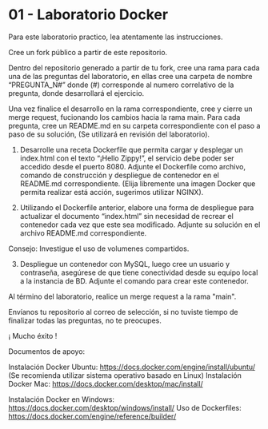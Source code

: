 # 01 - Laboratorio Docker

Para este laboratorio practico, lea atentamente las instrucciones.

Cree un fork público a partir de este repositorio.

Dentro del repositorio generado a partir de tu fork, cree una rama para cada una de las preguntas del laboratorio, en ellas cree una carpeta de nombre “PREGUNTA_N#” donde (#) corresponde al numero correlativo de la pregunta, donde desarrollará el ejercicio.

Una vez finalice el desarrollo en la rama correspondiente, cree y cierre un merge request, fucionando los cambios hacia la rama main.
Para cada pregunta, cree un README.md en su carpeta correspondiente con el paso a paso de su solución, (Se utilizará en revisión del laboratorio).


1. Desarrolle una receta Dockerfile que permita cargar y desplegar un index.html con el texto “¡Hello Zippy!”, el servicio debe poder ser accedido desde el puerto 8080.
Adjunte el Dockerfile como archivo, comando de construcción y despliegue de contenedor en el README.md correspondiente. (Elija libremente una imagen Docker que permita realizar está acción, sugerimos utilizar NGINX). 


2. Utilizando el Dockerfile anterior, elabore una forma de despliegue para actualizar el documento “index.html” sin necesidad de recrear el contenedor cada vez que este sea modificado.
Adjunte su solución en el archivo README.md correspondiente.

Consejo: Investigue el uso de volumenes compartidos.


3. Despliegue un contenedor con MySQL, luego cree un usuario y contraseña, asegúrese de que tiene conectividad desde su equipo local a la instancia de BD. Adjunte el comando para crear este contenedor.


Al término del laboratorio, realice un merge request a la rama "main". 

Envíanos tu repositorio al correo de selección, si no tuviste tiempo de finalizar todas las preguntas, no te preocupes. 


¡ Mucho éxito !



Documentos de apoyo:

Instalación Docker Ubuntu:   https://docs.docker.com/engine/install/ubuntu/ (Se recomienda utilizar sistema operativo basado en Linux)
Instalación Docker Mac: https://docs.docker.com/desktop/mac/install/ 

Instalación Docker en Windows: https://docs.docker.com/desktop/windows/install/
Uso de Dockerfiles:  https://docs.docker.com/engine/reference/builder/



